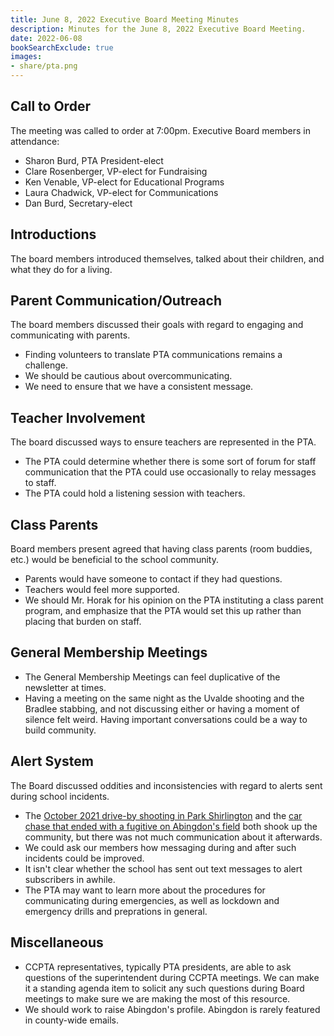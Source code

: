 ```yaml
---
title: June 8, 2022 Executive Board Meeting Minutes
description: Minutes for the June 8, 2022 Executive Board Meeting.
date: 2022-06-08
bookSearchExclude: true
images:
- share/pta.png
---
```


## Call to Order

The meeting was called to order at 7:00pm. Executive Board members in attendance:
- Sharon Burd, PTA President-elect
- Clare Rosenberger, VP-elect for Fundraising
- Ken Venable, VP-elect for Educational Programs
- Laura Chadwick, VP-elect for Communications
- Dan Burd, Secretary-elect

## Introductions

The board members introduced themselves, talked about their children, and what they do for a living.

## Parent Communication/Outreach

The board members discussed their goals with regard to engaging and communicating with parents.
- Finding volunteers to translate PTA communications remains a challenge.
- We should be cautious about overcommunicating.
- We need to ensure that we have a consistent message.

## Teacher Involvement

The board discussed ways to ensure teachers are represented in the PTA.
- The PTA could determine whether there is some sort of forum for staff communication that the PTA could use occasionally to relay messages to staff.
- The PTA could hold a listening session with teachers.

## Class Parents

Board members present agreed that having class parents (room buddies, etc.) would be beneficial to the school community.
- Parents would have someone to contact if they had questions.
- Teachers would feel more supported.
- We should Mr. Horak for his opinion on the PTA instituting a class parent program, and emphasize that the PTA would set this up rather than placing that burden on staff.

## General Membership Meetings

- The General Membership Meetings can feel duplicative of the newsletter at times.
- Having a meeting on the same night as the Uvalde shooting and the Bradlee stabbing, and not discussing either or having a moment of silence felt weird. Having important conversations could be a way to build community.

## Alert System

The Board discussed oddities and inconsistencies with regard to alerts sent during school incidents.
- The [October 2021 drive-by shooting in Park Shirlington](https://www.arlnow.com/2021/10/19/breaking-police-investigating-drive-by-shooting-near-shirlington/) and the [car chase that ended with a fugitive on Abingdon's field](https://www.arlnow.com/2022/04/22/breaking-police-searching-for-suspects-after-car-chase-ends-in-fairlington/) both shook up the community, but there was not much communication about it afterwards.
- We could ask our members how messaging during and after such incidents could be improved.
- It isn't clear whether the school has sent out text messages to alert subscribers in awhile.
- The PTA may want to learn more about the procedures for communicating during emergencies, as well as lockdown and emergency drills and preprations in general.

## Miscellaneous

- CCPTA representatives, typically PTA presidents, are able to ask questions of the superintendent during CCPTA meetings. We can make it a standing agenda item to solicit any such questions during Board meetings to make sure we are making the most of this resource.
- We should work to raise Abingdon's profile. Abingdon is rarely featured in county-wide emails.